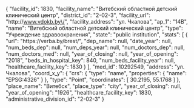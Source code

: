 {
    "facility_id": 1830,
    "facility_name": "Витебский областной детский клинический центр",
    "district_id": "2-02-3",
    "facility_url": "http:\/\/www.vdokb.by\/",
    "facility_address": "ул. Чкалова",
    "ap_1": "14В",
    "name": "Витебский областной детский клинический центр",
    "type": "Учреждение здравоохранения",
    "state": "public institution",
    "stats": [
        {
            "url": "https:\/\/verba.by\/brest\/",
            "dep_name": null,
            "date_year": null,
            "num_beds_dep": null,
            "num_deps_year": null,
            "num_doctors_dep": null,
            "num_doctors_med": null,
            "year_of_closing": null,
            "year_of_opening": "2018",
            "beds_in_hospital_key": 840,
            "num_beds_facility_year": null,
            "healthcare_facility_key": 1830
        }
    ],
    "med_id": 10292549,
    "address": "ул. Чкалова",
    "coord_x_y": {
        "crs": {
            "type": "name",
            "properties": {
                "name": "EPSG:4326"
            }
        },
        "type": "Point",
        "coordinates": [
            30.2195,
            55.1768
        ]
    },
    "place_name": "Витебск",
    "place_type": "city",
    "year_of_closing": null,
    "year_of_opening": "1926",
    "healthcare_facility_key": 1830,
    "administrative_division_id": "2-02-3"
}